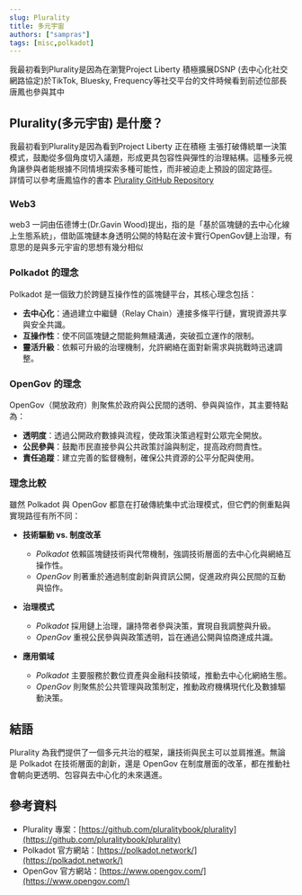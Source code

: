 ```yaml
---
slug: Plurality
title: 多元宇宙
authors: ["sampras"]
tags: [misc,polkadot]
---
```

我最初看到Plurality是因為在瀏覽Project Liberty 積極擴展DSNP (去中心化社交網路協定)於TikTok, Bluesky, Frequency等社交平台的文件時候看到前述位部長唐鳳也參與其中

## Plurality(多元宇宙) 是什麼？

我最初看到Plurality是因為看到Project Liberty 正在積極 主張打破傳統單一決策模式，鼓勵從多個角度切入議題，形成更具包容性與彈性的治理結構。這種多元視角讓參與者能根據不同情境探索多種可能性，而非被迫走上預設的固定路徑。  
詳情可以參考唐鳳協作的書本 [Plurality GitHub Repository](https://github.com/pluralitybook/plurality)

### Web3
web3 一詞由伍德博士(Dr.Gavin Wood)提出，指的是「基於區塊鏈的去中心化線上生態系統」，借助區塊鏈本身透明公開的特點在波卡實行OpenGov鏈上治理，有意思的是與多元宇宙的思想有幾分相似

<!-- Polkadot 是一個致力於跨鏈互操作性的區塊鏈平台，其主要作為中繼鏈(接近於Layer 0的概念)讓各大項目前往部屬去提供共享安全性互操作性 -->

### Polkadot 的理念

Polkadot 是一個致力於跨鏈互操作性的區塊鏈平台，其核心理念包括：

- **去中心化**：通過建立中繼鏈（Relay Chain）連接多條平行鏈，實現資源共享與安全共識。
- **互操作性**：使不同區塊鏈之間能夠無縫溝通，突破孤立運作的限制。
- **靈活升級**：依賴可升級的治理機制，允許網絡在面對新需求與挑戰時迅速調整。

### OpenGov 的理念

OpenGov（開放政府）則聚焦於政府與公民間的透明、參與與協作，其主要特點為：

- **透明度**：透過公開政府數據與流程，使政策決策過程對公眾完全開放。
- **公民參與**：鼓勵市民直接參與公共政策討論與制定，提高政府問責性。
- **責任追蹤**：建立完善的監督機制，確保公共資源的公平分配與使用。

### 理念比較

雖然 Polkadot 與 OpenGov 都意在打破傳統集中式治理模式，但它們的側重點與實現路徑有所不同：

- **技術驅動 vs. 制度改革**  
  - *Polkadot* 依賴區塊鏈技術與代幣機制，強調技術層面的去中心化與網絡互操作性。  
  - *OpenGov* 則著重於通過制度創新與資訊公開，促進政府與公民間的互動與協作。

- **治理模式**  
  - *Polkadot* 採用鏈上治理，讓持幣者參與決策，實現自我調整與升級。  
  - *OpenGov* 重視公民參與與政策透明，旨在通過公開與協商達成共識。

- **應用領域**  
  - *Polkadot* 主要服務於數位資產與金融科技領域，推動去中心化網絡生態。  
  - *OpenGov* 則聚焦於公共管理與政策制定，推動政府機構現代化及數據驅動決策。

## 結語

Plurality 為我們提供了一個多元共治的框架，讓技術與民主可以並肩推進。無論是 Polkadot 在技術層面的創新，還是 OpenGov 在制度層面的改革，都在推動社會朝向更透明、包容與去中心化的未來邁進。

## 參考資料

- Plurality 專案：[https://github.com/pluralitybook/plurality](https://github.com/pluralitybook/plurality)
- Polkadot 官方網站：[https://polkadot.network/](https://polkadot.network/)
- OpenGov 官方網站：[https://www.opengov.com/](https://www.opengov.com/)